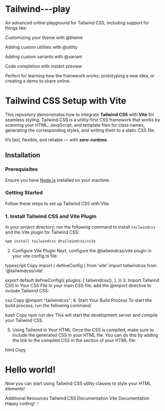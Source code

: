 # Tailwind---play

An advanced online playground for Tailwind CSS, including support for things like:

Customizing your theme with @theme

Adding custom utilities with @utility

Adding custom variants with @variant

Code completion with instant preview

Perfect for learning how the framework works, prototyping a new idea, or creating a demo to share online.


# Tailwind CSS Setup with Vite

This repository demonstrates how to integrate **Tailwind CSS** with **Vite** for seamless styling. Tailwind CSS is a utility-first CSS framework that works by scanning your HTML, JavaScript, and template files for class names, generating the corresponding styles, and writing them to a static CSS file.

It’s fast, flexible, and reliable — with **zero-runtime**.

## Installation

### Prerequisites
Ensure you have [Node.js](https://nodejs.org/) installed on your machine.

### Getting Started

Follow these steps to set up Tailwind CSS with Vite.

### 1. Install Tailwind CSS and Vite Plugin

In your project directory, run the following command to install `tailwindcss` and the Vite plugin for Tailwind CSS:

```bash
npm install tailwindcss @tailwindcss/vite
``` 
2. Configure Vite Plugin
Next, configure the @tailwindcss/vite plugin in your vite.config.ts file:

typescript
Copy
import { defineConfig } from 'vite'
import tailwindcss from '@tailwindcss/vite'

export default defineConfig({
  plugins: [
    tailwindcss(),
  ],
})
3. Import Tailwind CSS in Your CSS File
In your main CSS file, add the @import directive to include Tailwind CSS:

css
Copy
@import "tailwindcss";
4. Start Your Build Process
To start the build process, run the following command:

bash
Copy
npm run dev
This will start the development server and compile your Tailwind CSS.

5. Using Tailwind in Your HTML
Once the CSS is compiled, make sure to include the generated CSS in your HTML file. You can do this by adding the link to the compiled CSS in the <head> section of your HTML file:

html
Copy
<!doctype html>
<html>
<head>
  <meta charset="UTF-8">
  <meta name="viewport" content="width=device-width, initial-scale=1.0">
  <link href="/dist/styles.css" rel="stylesheet">
</head>
<body>
  <h1 class="text-3xl font-bold underline">
    Hello world!
  </h1>
</body>
</html>
Now you can start using Tailwind CSS utility classes to style your HTML elements!

Additional Resources
Tailwind CSS Documentation
Vite Documentation
Happy coding! ✨
